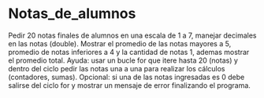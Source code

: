 # Notas_de_alumnos

Pedir 20 notas finales de alumnos en una escala de 1 a 7, manejar decimales en las notas (double). Mostrar el promedio de las notas mayores a 5, promedio de notas inferiores a 4 y la cantidad de notas 1, ademas mostrar el promedio total.
Ayuda: usar un bucle for que itere hasta 20 (notas) y dentro del ciclo pedir las notas una a una para realizar los cálculos (contadores, sumas).
Opcional: si una de las notas ingresadas es 0 debe salirse del ciclo for y mostrar un mensaje de error finalizando el programa.
